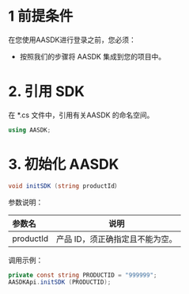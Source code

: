 # 1 前提条件
在您使用AASDK进行登录之前，您必须：

- 按照我们的步骤将 AASDK 集成到您的项目中。

# 2. 引用 SDK
在 *.cs 文件中，引用有关AASDK 的命名空间。
```csharp
using AASDK;
```

# 3. 初始化 AASDK
```csharp
void initSDK (string productId）
```
参数说明：

|参数名|说明|
|:----  |-----   |
|productId |产品 ID，须正确指定且不能为空。   |

调用示例：

```csharp
private const string PRODUCTID = "999999";
AASDKApi.initSDK (PRODUCTID);
```


